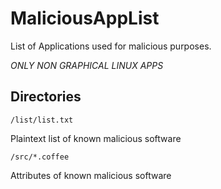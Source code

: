 MaliciousAppList
================

List of Applications used for malicious purposes.

*ONLY NON GRAPHICAL LINUX APPS*

## Directories

```
/list/list.txt
```

Plaintext list of known malicious software

```
/src/*.coffee
```

Attributes of known malicious software